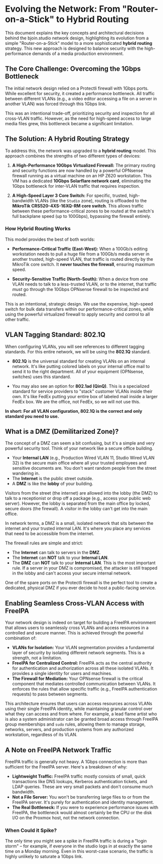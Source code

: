 # Evolving the Network: From "Router-on-a-Stick" to Hybrid Routing

This document explains the key concepts and architectural decisions behind the bjoin.studio network design, highlighting its evolution from a simple "Router-on-a-Stick" model to a more sophisticated **hybrid routing** strategy. This new approach is designed to balance security with the high-performance demands of a media production environment.

## The Core Challenge: Overcoming the 1Gbps Bottleneck

The initial network design relied on a Protectli firewall with 1Gbps ports. While excellent for security, it created a performance bottleneck. All traffic between different VLANs (e.g., a video editor accessing a file on a server in another VLAN) was forced through this 1Gbps link.

This was an intentional trade-off, prioritizing security and inspection for all cross-VLAN traffic. However, as the need for high-speed access to large media files grew, this bottleneck became a significant limitation.

## The Solution: A Hybrid Routing Strategy

To address this, the network was upgraded to a **hybrid routing** model. This approach combines the strengths of two different types of devices:

1.  **A High-Performance 10Gbps Virtualized Firewall:** The primary routing and security functions are now handled by a powerful OPNsense firewall running as a virtual machine on an HP Z620 workstation. This VM has a dedicated **10Gbps Solarflare network card**, eliminating the 1Gbps bottleneck for inter-VLAN traffic that requires inspection.

2.  **A High-Speed Layer 3 Core Switch:** For specific, trusted, high-bandwidth VLANs (like the `Studio` zone), routing is offloaded to the **MikroTik CRS520-4XS-16XQ-RM core switch**. This allows traffic between these performance-critical zones to be routed at the switch's full backplane speed (up to 100Gbps), bypassing the firewall entirely.

### How Hybrid Routing Works

This model provides the best of both worlds:

*   **Performance-Critical Traffic (East-West):** When a 100Gb/s editing workstation needs to pull a huge file from a 100Gb/s media server in another trusted, high-speed VLAN, that traffic is routed directly by the MikroTik core switch. It **never touches the firewall**, ensuring maximum speed.

*   **Security-Sensitive Traffic (North-South):** When a device from one VLAN needs to talk to a less-trusted VLAN, or to the internet, that traffic *must* go through the 10Gbps OPNsense firewall to be inspected and routed.

This is an intentional, strategic design. We use the expensive, high-speed switch for bulk data transfers within our performance-critical zones, while using the powerful virtualized firewall to apply security and control to all other traffic.

## VLAN Tagging Standard: 802.1Q

When configuring VLANs, you will see references to different tagging standards. For this entire network, we will be using the **802.1Q** standard.

*   **802.1Q** is the universal standard for creating VLANs on an internal network. It's like putting colored labels on your internal office mail to send it to the right department. All of your equipment (OPNsense, switches) uses this standard.

*   You may also see an option for **802.1ad (QinQ)**. This is a specialized standard for service providers to "stack" customer VLANs inside their own. It's like FedEx putting your entire box of labeled mail inside a larger FedEx box. We are the office, not FedEx, so we will not use this.

**In short: For all VLAN configuration, 802.1Q is the correct and only standard you need to use.**

## What is a DMZ (Demilitarized Zone)?

The concept of a DMZ can seem a bit confusing, but it's a simple and very powerful security tool. Think of your network like a secure office building.

*   Your **Internal LAN** (e.g., Production Wired VLAN 11, Studio Wired VLAN 32) is the secure main office where all your trusted employees and sensitive documents are. You don't want random people from the street wandering in.
*   The **Internet** is the public street outside.
*   A **DMZ** is like the **lobby** of your building.

Visitors from the street (the internet) are allowed into the lobby (the DMZ) to talk to a receptionist or drop off a package (e.g., access your public web server). However, the lobby is separated from the main office by locked, secure doors (the firewall). A visitor in the lobby can't get into the main office.

In network terms, a DMZ is a small, isolated network that sits between the internet and your trusted internal LAN. It's where you place any services that need to be accessible from the internet.

The firewall rules are simple and strict:
*   The **Internet** can talk to servers in the **DMZ**.
*   The **Internet** can **NOT** talk to your **Internal LAN**.
*   The **DMZ** can **NOT** talk to your **Internal LAN**. This is the most important rule. If a server in your DMZ is compromised, the attacker is still trapped in the lobby and can't access your secure internal network.

One of the spare ports on the Protectli firewall is the perfect tool to create a dedicated, physical DMZ if you ever decide to host a public-facing service.

## Enabling Seamless Cross-VLAN Access with FreeIPA

Your network design is indeed on target for building a FreeIPA environment that allows users to seamlessly cross VLANs and access resources in a controlled and secure manner. This is achieved through the powerful combination of:

*   **VLANs for Isolation:** Your VLAN segmentation provides a fundamental layer of security by isolating different network segments. This is a strength, not a limitation.
*   **FreeIPA for Centralized Control:** FreeIPA acts as the central authority for authentication and authorization across all these isolated VLANs. It provides a single identity for users and machines.
*   **The Firewall for Mediation:** Your OPNsense firewall is the critical component that mediates controlled communication between VLANs. It enforces the rules that allow specific traffic (e.g., FreeIPA authentication requests) to pass between segments.

This architecture ensures that users can access resources across VLANs using their single FreeIPA identity, while maintaining granular control over what they can access and from where. For example, a lead flame artist who is also a system administrator can be granted broad access through FreeIPA group memberships and `sudo` rules, allowing them to manage storage, networks, servers, and production systems from any authorized workstation, regardless of its VLAN.

## A Note on FreeIPA Network Traffic

FreeIPA traffic is generally not heavy. A 1Gbps connection is more than sufficient for the FreeIPA server. Here's a breakdown of why:

*   **Lightweight Traffic:** FreeIPA traffic mostly consists of small, quick transactions like DNS lookups, Kerberos authentication tickets, and LDAP queries. These are very small packets and don't consume much bandwidth.
*   **Not a File Server:** You won't be transferring large files to or from the FreeIPA server. It's purely for authentication and identity management.
*   **The Real Bottleneck:** If you were to experience performance issues with FreeIPA, the bottleneck would almost certainly be the CPU or the disk I/O on the Proxmox host, not the network connection.

### When Could it Spike?

The only time you might see a spike in FreeIPA traffic is during a "login storm" – for example, if everyone in the studio logs in at exactly the same time on a Monday morning. Even in this worst-case scenario, the traffic is highly unlikely to saturate a 1Gbps link.
